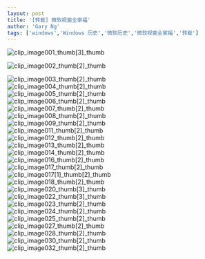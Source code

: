 ```yaml
---
layout: post
title: '[转载] 微软视窗全家福'
author: 'Gary Ng'
tags: ['windows','Windows 历史','微软历史','微软视窗全家福','转载']
---
```


![clip_image001_thumb\[3\]_thumb](http://lh4.ggpht.com/-AnzQtdouT4I/TsCVJjo18OI/AAAAAAAAAlc/1k_5R7aJG9c/clip_image001_thumb%25255B3%25255D_thumb_thumb.gif?imgmax=800)  
  
![clip_image002_thumb\[2\]_thumb](http://lh4.ggpht.com/-FdEnJ6UkiXw/TsCVLZuuVsI/AAAAAAAAAls/4tJ323876po/clip_image002_thumb%25255B2%25255D_thumb_thumb.gif?imgmax=800)  
  
![clip_image003_thumb\[2\]_thumb](http://lh5.ggpht.com/-LhHI_RGZPdE/TsCVNYTTMfI/AAAAAAAAAl8/HsCdvi2RvCc/clip_image003_thumb%25255B2%25255D_thumb_thumb.gif?imgmax=800)  
![clip_image004_thumb\[2\]_thumb](http://lh6.ggpht.com/-UnbZ5otfTRY/TsCVPghfF7I/AAAAAAAAAmM/tLuryMh_wRA/clip_image004_thumb%25255B2%25255D_thumb_thumb.gif?imgmax=800)  
![clip_image005_thumb\[2\]_thumb](http://lh4.ggpht.com/-pYTK39L-bAM/TsCVRiqdL-I/AAAAAAAAAmc/ar9qxMxUdSU/clip_image005_thumb%25255B2%25255D_thumb_thumb.gif?imgmax=800)  
![clip_image006_thumb\[2\]_thumb](http://lh5.ggpht.com/-giwFfOxJj40/TsCVTnSyxbI/AAAAAAAAAms/jvEj6-ofEIY/clip_image006_thumb%25255B2%25255D_thumb_thumb.gif?imgmax=800)  
![clip_image007_thumb\[2\]_thumb](http://lh3.ggpht.com/-moS6KPs2Fd0/TsCVVrqUL5I/AAAAAAAAAm8/p38masrAwBw/clip_image007_thumb%25255B2%25255D_thumb_thumb.gif?imgmax=800)  
![clip_image008_thumb\[2\]_thumb](http://lh4.ggpht.com/-vv-8GLquTbs/TsCVXp7VXAI/AAAAAAAAAnM/lImkEJiP5ME/clip_image008_thumb%25255B2%25255D_thumb_thumb.gif?imgmax=800)   
![clip_image009_thumb\[2\]_thumb](http://lh4.ggpht.com/-djQG5h--hIw/TsCVc4Dky5I/AAAAAAAAAnc/vhDzNlcANI0/clip_image009_thumb%25255B2%25255D_thumb_thumb.gif?imgmax=800)  
![clip_image011_thumb\[2\]_thumb](http://lh3.ggpht.com/-C8Jvc1DMMu0/TsCVf4nz6NI/AAAAAAAAAns/lrH6HBQMDZc/clip_image011_thumb%25255B2%25255D_thumb_thumb.jpg?imgmax=800)  
![clip_image012_thumb\[2\]_thumb](http://lh5.ggpht.com/-4iI_gPzeXEM/TsCVl89hJtI/AAAAAAAAAn8/CycIlatQsZA/clip_image012_thumb%25255B2%25255D_thumb_thumb.gif?imgmax=800)  
![clip_image013_thumb\[2\]_thumb](http://lh5.ggpht.com/-sUixyZDIqSE/TsCVoNeQLLI/AAAAAAAAAoM/TRLGnV8E7Ng/clip_image013_thumb%25255B2%25255D_thumb_thumb.gif?imgmax=800)   
![clip_image014_thumb\[2\]_thumb](http://lh6.ggpht.com/-48SsEJHsv_4/TsCVqcBQIRI/AAAAAAAAAoc/tShoD_lJbnE/clip_image014_thumb%25255B2%25255D_thumb_thumb.gif?imgmax=800)  
![clip_image016_thumb\[2\]_thumb](http://lh5.ggpht.com/-mmdg2P6JfIA/TsCVs6ulY6I/AAAAAAAAAos/FKHbvKm02Xs/clip_image016_thumb%25255B2%25255D_thumb_thumb.jpg?imgmax=800)  
![clip_image017_thumb\[2\]_thumb](http://lh5.ggpht.com/-XxVCaD7USY0/TsCVuxeNdZI/AAAAAAAAAo8/xIfjkBvRG7s/clip_image017_thumb%25255B2%25255D_thumb_thumb.gif?imgmax=800)  
![clip_image017\[1\]_thumb\[2\]_thumb](http://lh6.ggpht.com/-MvybyU3f-Q0/TsCVxPGNuUI/AAAAAAAAApM/7YUglM7Ln3U/clip_image017%25255B1%25255D_thumb%25255B2%25255D_thumb_thumb.gif?imgmax=800)  
![clip_image018_thumb\[2\]_thumb](http://lh6.ggpht.com/-jYdqYCRHPm8/TsCVyx_m0HI/AAAAAAAAApc/ljndTZj1JG8/clip_image018_thumb%25255B2%25255D_thumb_thumb.gif?imgmax=800)  
![clip_image020_thumb\[3\]_thumb](http://lh5.ggpht.com/-sHTOiFraiGI/TsCV1FooIyI/AAAAAAAAAps/KGKgJSNL5Os/clip_image020_thumb%25255B3%25255D_thumb_thumb.jpg?imgmax=800)  
![clip_image022_thumb\[3\]_thumb](http://lh5.ggpht.com/-2NawNoCdokQ/TsCV2-uFibI/AAAAAAAAAp8/OhXIAFYiTZM/clip_image022_thumb%25255B3%25255D_thumb_thumb.jpg?imgmax=800)  
![clip_image023_thumb\[2\]_thumb](http://lh3.ggpht.com/-hESY_alIsao/TsCV4YYB9BI/AAAAAAAAAqM/jLhphB13dho/clip_image023_thumb%25255B2%25255D_thumb_thumb.gif?imgmax=800)   
![clip_image024_thumb\[2\]_thumb](http://lh4.ggpht.com/-5U7CCDUZbik/TsCV577AD4I/AAAAAAAAAqc/dzT6xe1rws8/clip_image024_thumb%25255B2%25255D_thumb_thumb.gif?imgmax=800)  
![clip_image025_thumb\[2\]_thumb](http://lh6.ggpht.com/-TnjAjJJLEec/TsCV7wViWeI/AAAAAAAAAqo/QI1xq-ok1V8/clip_image025_thumb%25255B2%25255D_thumb_thumb.gif?imgmax=800)  
![clip_image027_thumb\[2\]_thumb](http://lh6.ggpht.com/-DAZ7Sm1Zgr0/TsCV9XF0VpI/AAAAAAAAAq4/oMvXHH4CgJs/clip_image027_thumb%25255B2%25255D_thumb_thumb.jpg?imgmax=800)  
![clip_image028_thumb\[2\]_thumb](http://lh3.ggpht.com/-1sPQNWXOEG8/TsCV-3ovdaI/AAAAAAAAArM/LCOEz2yDZwk/clip_image028_thumb%25255B2%25255D_thumb_thumb.gif?imgmax=800)  
![clip_image030_thumb\[2\]_thumb](http://lh3.ggpht.com/-RMcjoCxMhP4/TsCWAujYDlI/AAAAAAAAArc/04_9sFCXeGI/clip_image030_thumb%25255B2%25255D_thumb_thumb.jpg?imgmax=800)  
![clip_image032_thumb\[2\]_thumb](http://lh4.ggpht.com/-vW7eJqQfWwA/TsCWB0iI65I/AAAAAAAAArs/_mQzQsRg6sM/clip_image032_thumb%25255B2%25255D_thumb_thumb.jpg?imgmax=800)
